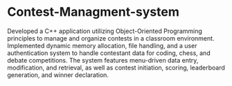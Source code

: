 # Contest-Managment-system
Developed a C++ application utilizing Object-Oriented Programming principles to manage and organize contests in a classroom environment. Implemented dynamic memory allocation, file handling, and a user authentication system to handle contestant data for coding, chess, and debate competitions. The system features menu-driven data entry, modification, and retrieval, as well as contest initiation, scoring, leaderboard generation, and winner declaration.
